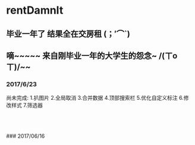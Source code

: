 # rentDamnIt

## 毕业一年了 结果全在交房租 (；′⌒`)

## 嘀~~~~~ 来自刚毕业一年的大学生的怨念~ /(ㄒoㄒ)/~~ 

### 2017/6/23

尚未完成:
1.扒图片
2.全局取消
3.合并数据
4.顶部搜索栏
5.优化自定义标注
6.修改样式
7.筛选器


<br>
<br>
<br>
### 2017/06/16



<br>
<br>
<br>
